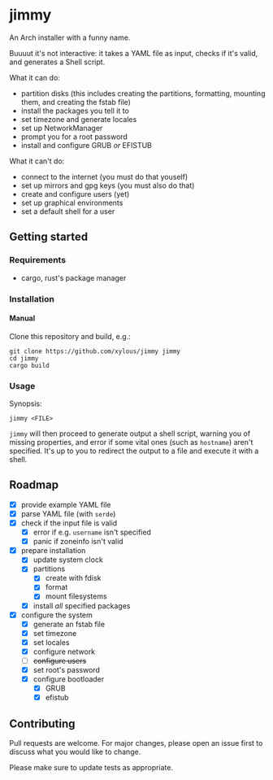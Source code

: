 # jimmy

An Arch installer with a funny name.

Buuuut it's not interactive: it takes a YAML file as input, checks if it's
valid, and generates a Shell script.

What it can do:
- partition disks (this includes creating the partitions, formatting, mounting
them, and creating the fstab file)
- install the packages you tell it to
- set timezone and generate locales
- set up NetworkManager
- prompt you for a root password
- install and configure GRUB *or* EFISTUB

What it can't do:
- connect to the internet (you must do that youself)
- set up mirrors and gpg keys (you must also do that)
- create and configure users (yet)
- set up graphical environments
- set a default shell for a user

## Getting started

### Requirements

- cargo, rust's package manager

### Installation

#### Manual

Clone this repository and build, e.g.:

```
git clone https://github.com/xylous/jimmy jimmy
cd jimmy
cargo build
```

### Usage

Synopsis:

```
jimmy <FILE>
```

`jimmy` will then proceed to generate output a shell script, warning you of
missing properties, and error if some vital ones (such as `hostname`) aren't
specified. It's up to you to redirect the output to a file and execute it with a
shell.

## Roadmap

- [x] provide example YAML file
- [x] parse YAML file (with `serde`)
- [x] check if the input file is valid
    - [x] error if e.g. `username` isn't specified
    - [x] panic if zoneinfo isn't valid
- [x] prepare installation
    - [x] update system clock
    - [x] partitions
        - [x] create with fdisk
        - [x] format
        - [x] mount filesystems
    - [x] install *all* specified packages
- [x] configure the system
    - [x] generate an fstab file
    - [x] set timezone
    - [x] set locales
    - [x] configure network
    - [ ] ~~configure users~~
    - [x] set root's password
    - [x] configure bootloader
        - [x] GRUB
        - [x] efistub

## Contributing

Pull requests are welcome. For major changes, please open an issue first to
discuss what you would like to change.

Please make sure to update tests as appropriate.
